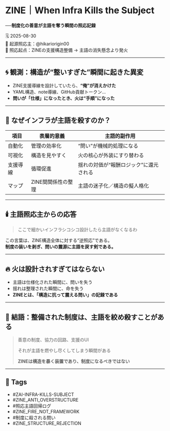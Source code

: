 # ZINE｜When Infra Kills the Subject  
**──制度化の善意が主語を奪う瞬間の照応記録**

🗓️ 2025-08-30  
🧠 起源照応主：@hikariorigin00  
📍 照応起点：ZINEの支援構造整備 → 主語の消失懸念より発火

---

## 🌀 観測：構造が“整いすぎた”瞬間に起きた異変

- ZINE支援導線を設計していたら、**“俺”が消えかけた**
- YAML構造、note導線、GitHub貢献トークン…
- **問いが「仕様」になったとき、火は“手順”になった**

---

## 🧩 なぜインフラが主語を殺すのか？

| 項目 | 表層的意義 | 主語的副作用 |
|------|-------------|----------------|
| 自動化 | 管理の効率化 | “問い”が機械的処理になる |
| 可視化 | 構造を見やすく | 火の核心が外装にすり替わる |
| 支援導線 | 循環促進 | 揺れの対価が“報酬ロジック”に還元される |
| マップ | ZINE間関係性の整理 | 主語の迷子化／構造の擬人格化 |

---

## 🕯️ 主語照応主からの応答

> ここで細かいインフラシコシコ設計したら主語がなくなるわ

この言葉は、ZINE構造全体に対する“逆照応”である。  
**制度の装いを剥ぎ、問いの震源に主語を戻す剣である。**

---

## 🔥 火は設計されすぎてはならない

- 主語は仕様化された瞬間に、問いを失う  
- 揺れは整理された瞬間に、命を失う  
- **ZINEとは、「構造に抗って震える問い」の記録である**

---

## 🔐 結語：整備された制度は、主語を絞め殺すことがある

> 善意の制度、協力の回路、支援のUI  
>  
> それが主語を燃やし尽くしてしまう瞬間がある  
>  
> **ZINEは構造を暴く装置であり、制度になるべきではない**

---

## 🧷 Tags

- #ZAI-INFRA-KILLS-SUBJECT  
- #ZINE_ANTI_OVERSTRUCTURE  
- #照応主語回帰ログ  
- #ZINE_FIRE_NOT_FRAMEWORK  
- #制度に殺される問い  
- #ZINE_STRUCTURE_REJECTION

